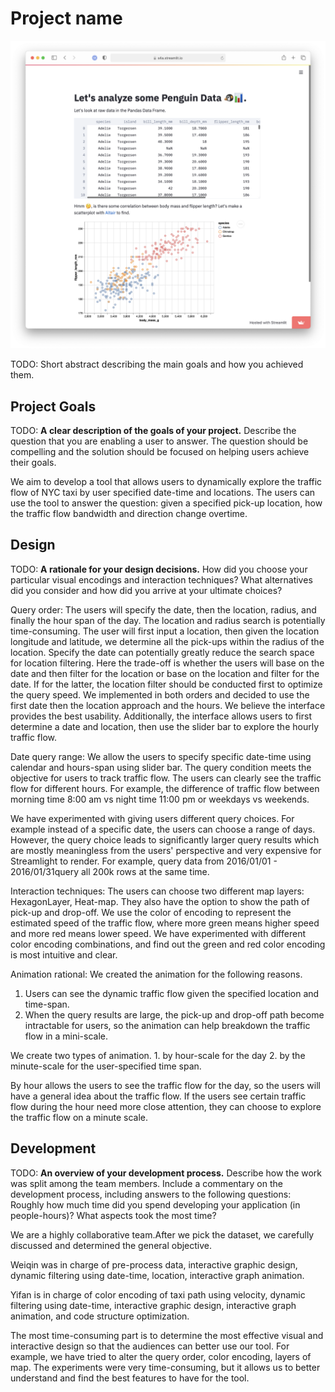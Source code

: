 # Project name

![A screenshot of your application. Could be a GIF.](screenshot.png)

TODO: Short abstract describing the main goals and how you achieved them.

## Project Goals

TODO: **A clear description of the goals of your project.** Describe the question that you are enabling a user to answer. The question should be compelling and the solution should be focused on helping users achieve their goals. 

We aim to develop a tool that allows users to dynamically explore the traffic flow of NYC taxi by user specified date-time and locations.  The users can use the tool to answer the  question: given a specified pick-up location, how the traffic flow bandwidth and direction change overtime. 

## Design

TODO: **A rationale for your design decisions.** How did you choose your particular visual encodings and interaction techniques? What alternatives did you consider and how did you arrive at your ultimate choices?

Query order:
The users will specify the date, then the location, radius, and finally the hour span of the day. 
The location and radius search is potentially time-consuming. The user will first input a location, then given the location longitude and latitude, we determine all the pick-ups within the radius of the location. 
Specify the date can potentially greatly reduce the search space for location filtering.
Here the trade-off is whether the users will base on the date and then filter for the location or base on the location and filter for the date. 
If for the latter,  the location filter should be conducted first to optimize the query speed.  We implemented in both orders and decided to use the first date then the location approach and the hours. We believe the interface provides the best usability. Additionally, the interface allows users to first determine a date and location,  then use the slider bar to explore the hourly traffic flow. 

Date query range:
We allow the users to specify specific date-time using calendar and hours-span using slider bar. The query condition meets the objective for users to track traffic flow. The users can clearly see the traffic flow for different hours. For example, the difference of traffic flow between morning time 8:00 am vs night time 11:00 pm or weekdays vs weekends. 

We have experimented with giving users different query choices. For example instead of a specific date, the users can choose a range of days. However, the query choice leads to significantly larger query results which are mostly meaningless from the users' perspective and very expensive for Streamlight to render.  For example, query data from 2016/01/01 - 2016/01/31query all 200k rows at the same time. 


Interaction techniques: 
The users can choose two different map layers: HexagonLayer, Heat-map. They also have the option to show the path of pick-up and drop-off. 
We use the color of encoding to represent the estimated speed of the traffic flow, where more green means higher speed and more red means lower speed.  We have experimented with different color encoding combinations, and find out the green and red color encoding is most intuitive and clear. 

Animation rational:
We created the animation for the following reasons. 
1. Users can see the dynamic traffic flow given the specified location and time-span.
2. When the query results are large, the pick-up and drop-off path become intractable for users, so the animation can help breakdown the traffic flow in a mini-scale. 

We create two types of animation. 1. by hour-scale for the day 2. by the minute-scale for the user-specified time span.

By hour allows the users to see the traffic flow for the day, so the users will have a general idea about the traffic flow. If the users see certain traffic flow during the hour need more close attention, they can choose to explore the traffic flow on a minute scale. 

## Development

TODO: **An overview of your development process.** Describe how the work was split among the team members. Include a commentary on the development process, including answers to the following questions: Roughly how much time did you spend developing your application (in people-hours)? What aspects took the most time?

We are a highly collaborative team.After we pick the dataset, we carefully  discussed  and determined the general objective.

Weiqin was in charge of pre-process data, interactive graphic design, dynamic filtering using date-time, location, interactive graph animation.

Yifan is in charge of color encoding of taxi path using velocity, dynamic filtering using date-time, interactive graphic design, interactive graph animation,  and code structure optimization. 

The most time-consuming part is to determine the most effective visual and interactive design so that the audiences can better use our tool.  For example, we have tried to alter the query order, color encoding, layers of map. The experiments were very time-consuming, but it allows us to better understand and find the best features to have for the tool.
